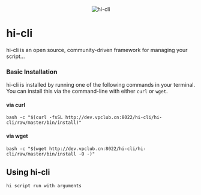 <p align="center">
  <img src="https://github.com/hi-cli/hi-cli/blob/master/hi-cli.png?raw=true" alt="hi-cli">
</p>

# hi-cli
hi-cli is an open source, community-driven framework for managing your script...


### Basic Installation

hi-cli is installed by running one of the following commands in your terminal. You can install this via the command-line with either `curl` or `wget`.

#### via curl

```shell
bash -c "$(curl -fsSL http://dev.vpclub.cn:8022/hi-cli/hi-cli/raw/master/bin/install)"
```

#### via wget

```shell
bash -c "$(wget http://dev.vpclub.cn:8022/hi-cli/hi-cli/raw/master/bin/install -O -)"
```

## Using hi-cli

```
hi script run with arguments
```


